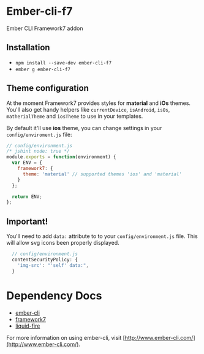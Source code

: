 # Ember-cli-f7

Ember CLI Framework7 addon

## Installation

* `npm install --save-dev ember-cli-f7`
* `ember g ember-cli-f7`

## Theme configuration
At the moment Framework7 provides styles for **material** and **iOs** themes.
You'll also get handy helpers like `currentDevice`, `isAndroid`, `isOs`, `matherialTheme` and `iosTheme` to use in your templates.

By default it'll use **ios** theme, you can change settings in your `config/enviroment.js` file:

```javascript
// config/environment.js
/* jshint node: true */
module.exports = function(environment) {
  var ENV = {
    framework7: {
      theme: 'material' // supported themes 'ios' and 'material'
    }
  };

  return ENV;
};
```

## Important!
You'll need to add `data:` attribute to to your `config/environment.js` file. This will allow svg icons been properly displayed.

```javascript
  // config/environment.js
  contentSecurityPolicy: {
    'img-src': "'self' data:",
  }
```

# Dependency Docs

-  [ember-cli](http://ember-cli.com)
-  [framework7](http://www.idangero.us/framework7)
-  [liquid-fire](http://ef4.github.io/liquid-fire/)

For more information on using ember-cli, visit [http://www.ember-cli.com/](http://www.ember-cli.com/).
